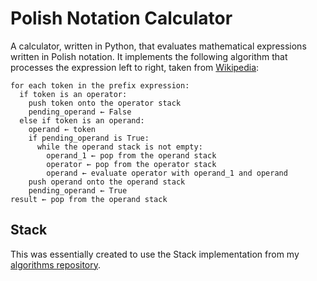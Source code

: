 # Polish Notation Calculator

A calculator, written in Python, that evaluates mathematical expressions written in Polish notation. It implements the following algorithm that processes the expression left to right, taken from [Wikipedia](https://en.wikipedia.org/wiki/Polish_notation#Prefix_evaluation_algorithm):

```
for each token in the prefix expression:
  if token is an operator:
    push token onto the operator stack
    pending_operand ← False
  else if token is an operand:
    operand ← token
    if pending_operand is True:
      while the operand stack is not empty:
        operand_1 ← pop from the operand stack
        operator ← pop from the operator stack
        operand ← evaluate operator with operand_1 and operand
    push operand onto the operand stack
    pending_operand ← True
result ← pop from the operand stack
```
## Stack

This was essentially created to use the Stack implementation from my [algorithms repository](https://github.com/ethan-t/algorithms).
